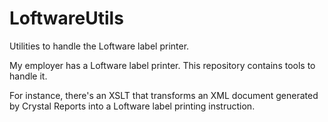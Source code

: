 # LoftwareUtils
Utilities to handle the Loftware label printer.
  
My employer has a Loftware label printer. This repository contains tools to handle it. 
  
For instance, there's an XSLT that transforms an XML document generated by Crystal Reports into a Loftware label printing instruction. 

